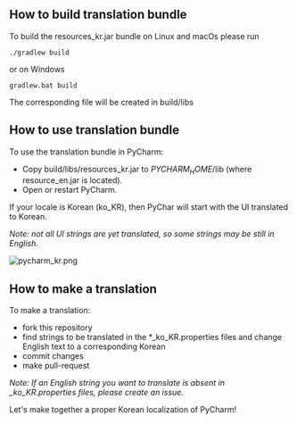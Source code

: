 ## How to build translation bundle

To build the resources_kr.jar bundle on Linux and macOs please run
```
./gradlew build
```

or on Windows

```
gradlew.bat build
```

The corresponding file will be created in build/libs

## How to use translation bundle

To use the translation bundle in PyCharm:

 * Copy build/libs/resources_kr.jar to $PYCHARM_HOME$/lib (where resource_en.jar is located).
 * Open or restart PyCharm.

 If your locale is Korean (ko_KR), then PyChar will start with the UI translated to Korean.

*Note: not all UI strings are yet translated, so some strings may be still in English.*


![pycharm_kr.png](https://github.com/traff/pycharm-kr/blob/master/pycharm_kr.png "PyCharm in Korean")

## How to make a translation

To make a translation:
 * fork this repository
 * find strings to be translated in the *_ko_KR.properties files and change English text
to a corresponding Korean
 * commit changes
 * make pull-request

*Note: If an English string you want to translate is absent in _ko_KR.properties files, please create an issue.*

Let's make together a proper Korean localization of PyCharm!
